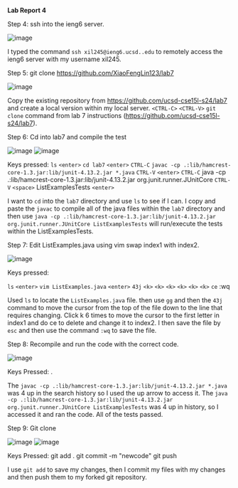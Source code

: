 **Lab Report 4**

Step 4: ssh into the ieng6 server.

![image](https://github.com/XiaoFengLin123/cse15-lab4-report/assets/146484956/fb4abeed-4d90-4461-959c-db23b6b3f8f0)

I typed the command `ssh xil245@ieng6.ucsd..edu` to remotely access the ieng6 server with my username xil245. 

Step 5: git clone https://github.com/XiaoFengLin123/lab7

![image](https://github.com/XiaoFengLin123/cse15-lab4-report/assets/146484956/1dd55a4a-b6d6-47f4-9a67-17f180801b26)

Copy the existing repository from https://github.com/ucsd-cse15l-s24/lab7 and create a local version within my local server. `<CTRL-C>` `<CTRL-V>` `git clone` command from lab 7 instructions (https://github.com/ucsd-cse15l-s24/lab7). 

Step 6: Cd into lab7 and compile the test 

![image](https://github.com/XiaoFengLin123/cse15-lab4-report/assets/146484956/61a50122-1cd9-4d75-83a7-00943c87774d)
![image](https://github.com/XiaoFengLin123/cse15-lab4-report/assets/146484956/89f72d7e-5a23-4b33-961b-53085a07d379)

Keys pressed: `ls` `<enter>` `cd lab7` `<enter>` `CTRL-C` `javac -cp .:lib/hamcrest-core-1.3.jar:lib/junit-4.13.2.jar *.java` `CTRL-V` `<enter>` `CTRL-C` java -cp .:lib/hamcrest-core-1.3.jar:lib/junit-4.13.2.jar org.junit.runner.JUnitCore `CTRL-V`
`<space>` ListExamplesTests `<enter>`

I want to `cd` into the `lab7` directory and use `ls` to see if I can. I copy and paste the `javac` to compile all of the java files within the `lab7` directory and then use `java -cp .:lib/hamcrest-core-1.3.jar:lib/junit-4.13.2.jar org.junit.runner.JUnitCore ListExamplesTests` will run/execute the tests within the ListExamplesTests. 

Step 7: Edit ListExamples.java using vim swap index1 with index2.  

![image](https://github.com/XiaoFengLin123/cse15-lab4-report/assets/146484956/59cebe16-fc5e-4950-98db-6f26cf536cc4)

Keys pressed: 

`ls` `<enter>` `vim ListExamples.java` `<enter>` `43j` `<k>` `<k>` `<k>` `<k>` `<k>` `<k>`
`ce` <esc> :wq <enter>

Used `ls` to locate the `ListExamples.java` file. then use `gg` and then the `43j` command to move the cursor from the top of the file down to the line that requires changing. Click k 6 times to move the cursor to the first letter in index1 and do ce to delete and change it to index2. I then save the file by `esc` and then use the command `:wq` to save the file. 

Step 8: Recompile and run the code with the correct code.

![image](https://github.com/XiaoFengLin123/cse15-lab4-report/assets/146484956/212444fb-3bf2-47f0-8f45-c10b896ebf32)


Keys Pressed: <up><up><up><up> <enter> <up><up><up><up> <enter>. 

The `javac -cp .:lib/hamcrest-core-1.3.jar:lib/junit-4.13.2.jar *.java` was 4 up in the search history so I used the up arrow to access it. The `java -cp .:lib/hamcrest-core-1.3.jar:lib/junit-4.13.2.jar org.junit.runner.JUnitCore ListExamplesTests` was 4 up in history, so I accessed it and ran the code. All of the tests passed. 

Step 9: Git clone

![image](https://github.com/XiaoFengLin123/cse15-lab4-report/assets/146484956/e1e55a43-d710-444a-93f5-bedd192cab51)
![image](https://github.com/XiaoFengLin123/cse15-lab4-report/assets/146484956/590d081b-3d78-43c1-a4ed-08fd0b5c4981)

Keys Pressed: git add . <enter> git commit -m "newcode" <enter> git push <enter>


I use `git add` to save my changes, then I commit my files with my changes and then push them to my forked git repository.

